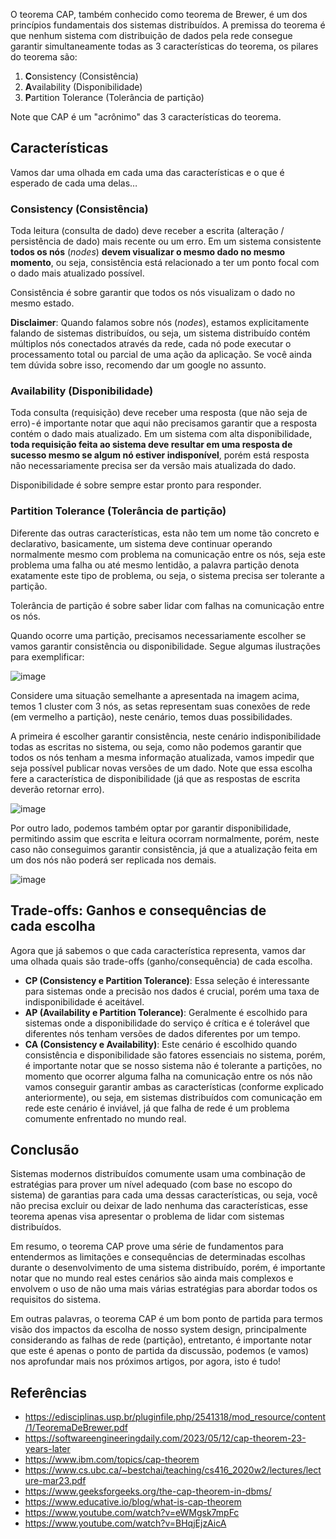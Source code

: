 O teorema CAP, também conhecido como teorema de Brewer, é um dos princípios fundamentais dos sistemas distribuídos. A premissa do teorema é que nenhum sistema com distribuição de dados pela rede consegue garantir simultaneamente todas as 3 características do teorema, os pilares do teorema são:

1. **C**onsistency (Consistência)
2. **A**vailability (Disponibilidade)
3. **P**artition Tolerance (Tolerância de partição)

Note que CAP é um "acrônimo" das 3 características do teorema.

## Características

Vamos dar uma olhada em cada uma das características e o que é esperado de cada uma delas…

### Consistency (Consistência)

Toda leitura (consulta de dado) deve receber a escrita (alteração / persistência de dado) mais recente ou um erro. Em um sistema consistente **todos os nós** (_nodes_) **devem visualizar o mesmo dado no mesmo momento**, ou seja, consistência está relacionado a ter um ponto focal com o dado mais atualizado possível.

Consistência é sobre garantir que todos os nós visualizam o dado no mesmo estado.

**Disclaimer**: Quando falamos sobre nós (_nodes_), estamos explicitamente falando de sistemas distribuídos, ou seja, um sistema distribuído contém múltiplos nós conectados através da rede, cada nó pode executar o processamento total ou parcial de uma ação da aplicação. Se você ainda tem dúvida sobre isso, recomendo dar um google no assunto.

### Availability (Disponibilidade)

Toda consulta (requisição) deve receber uma resposta (que não seja de erro) - é importante notar que aqui não precisamos garantir que a resposta contém o dado mais atualizado. Em um sistema com alta disponibilidade, **toda requisição feita ao sistema deve resultar em uma resposta de sucesso mesmo se algum nó estiver indisponível**, porém está resposta não necessariamente precisa ser da versão mais atualizada do dado.

Disponibilidade é sobre sempre estar pronto para responder.

### Partition Tolerance (Tolerância de partição)

Diferente das outras características, esta não tem um nome tão concreto e declarativo, basicamente, um sistema deve continuar operando normalmente mesmo com problema na comunicação entre os nós, seja este problema uma falha ou até mesmo lentidão, a palavra partição denota exatamente este tipo de problema, ou seja, o sistema precisa ser tolerante a partição.

Tolerância de partição é sobre saber lidar com falhas na comunicação entre os nós.

Quando ocorre uma partição, precisamos necessariamente escolher se vamos garantir consistência ou disponibilidade. Segue algumas ilustrações para exemplificar:

![image](/cap-theorem/partition-tolerance.jpg)

Considere uma situação semelhante a apresentada na imagem acima, temos 1 cluster com 3 nós, as setas representam suas conexões de rede (em vermelho a partição), neste cenário, temos duas possibilidades.

A primeira é escolher garantir consistência, neste cenário indisponibilidade todas as escritas no sistema, ou seja, como não podemos garantir que todos os nós tenham a mesma informação atualizada, vamos impedir que seja possível publicar novas versões de um dado. Note que essa escolha fere a característica de disponibilidade (já que as respostas de escrita deverão retornar erro).

![image](/cap-theorem/partition-tolerance-consistency.jpg)

Por outro lado, podemos também optar por garantir disponibilidade, permitindo assim que escrita e leitura ocorram normalmente, porém, neste caso não conseguimos garantir consistência, já que a atualização feita em um dos nós não poderá ser replicada nos demais.

![image](/cap-theorem/partition-tolerance-availability.jpg)

## Trade-offs: Ganhos e consequências de cada escolha

Agora que já sabemos o que cada característica representa, vamos dar uma olhada quais são trade-offs (ganho/consequência) de cada escolha.

- **CP (Consistency e Partition Tolerance)**: Essa seleção é interessante para sistemas onde a precisão nos dados é crucial, porém uma taxa de indisponibilidade é aceitável.
- **AP (Availability e Partition Tolerance)**: Geralmente é escolhido para sistemas onde a disponibilidade do serviço é crítica e é tolerável que diferentes nós tenham versões de dados diferentes por um tempo.
- **CA (Consistency e Availability)**: Este cenário é escolhido quando consistência e disponibilidade são fatores essenciais no sistema, porém, é importante notar que se nosso sistema não é tolerante a partições, no momento que ocorrer alguma falha na comunicação entre os nós não vamos conseguir garantir ambas as características (conforme explicado anteriormente), ou seja, em sistemas distribuídos com comunicação em rede este cenário é inviável, já que falha de rede é um problema comumente enfrentado no mundo real.

## Conclusão

Sistemas modernos distribuídos comumente usam uma combinação de estratégias para prover um nível adequado (com base no escopo do sistema) de garantias para cada uma dessas características, ou seja, você não precisa excluir ou deixar de lado nenhuma das características, esse teorema apenas visa apresentar o problema de lidar com sistemas distribuídos.

Em resumo, o teorema CAP prove uma série de fundamentos para entendermos as limitações e consequências de determinadas escolhas durante o desenvolvimento de uma sistema distribuído, porém, é importante notar que no mundo real estes cenários são ainda mais complexos e envolvem o uso de não uma mais várias estratégias para abordar todos os requisitos do sistema.

Em outras palavras, o teorema CAP é um bom ponto de partida para termos visão dos impactos da escolha de nosso system design, principalmente considerando as falhas de rede (partição), entretanto, é importante notar que este é apenas o ponto de partida da discussão, podemos (e vamos) nos aprofundar mais nos próximos artigos, por agora, isto é tudo!

## Referências

- <https://edisciplinas.usp.br/pluginfile.php/2541318/mod_resource/content/1/TeoremaDeBrewer.pdf>
- <https://softwareengineeringdaily.com/2023/05/12/cap-theorem-23-years-later>
- <https://www.ibm.com/topics/cap-theorem>
- <https://www.cs.ubc.ca/~bestchai/teaching/cs416_2020w2/lectures/lecture-mar23.pdf>
- <https://www.geeksforgeeks.org/the-cap-theorem-in-dbms/>
- <https://www.educative.io/blog/what-is-cap-theorem>
- <https://www.youtube.com/watch?v=eWMgsk7mpFc>
- <https://www.youtube.com/watch?v=BHqjEjzAicA>
